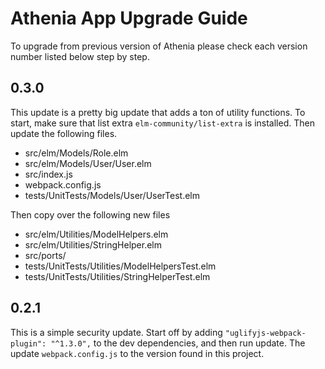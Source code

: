 # Athenia App Upgrade Guide

To upgrade from previous version of Athenia please check each version number listed below step by step.

## 0.3.0

This update is a pretty big update that adds a ton of utility functions. To start, make sure that list extra `elm-community/list-extra` is installed. Then update the following files.

* src/elm/Models/Role.elm
* src/elm/Models/User/User.elm
* src/index.js
* webpack.config.js
* tests/UnitTests/Models/User/UserTest.elm

Then copy over the following new files

* src/elm/Utilities/ModelHelpers.elm
* src/elm/Utilities/StringHelper.elm
* src/ports/
* tests/UnitTests/Utilities/ModelHelpersTest.elm
* tests/UnitTests/Utilities/StringHelperTest.elm

## 0.2.1

This is a simple security update. Start off by adding `"uglifyjs-webpack-plugin": "^1.3.0",` to the dev dependencies, and then run update. The update `webpack.config.js` to the version found in this project.
